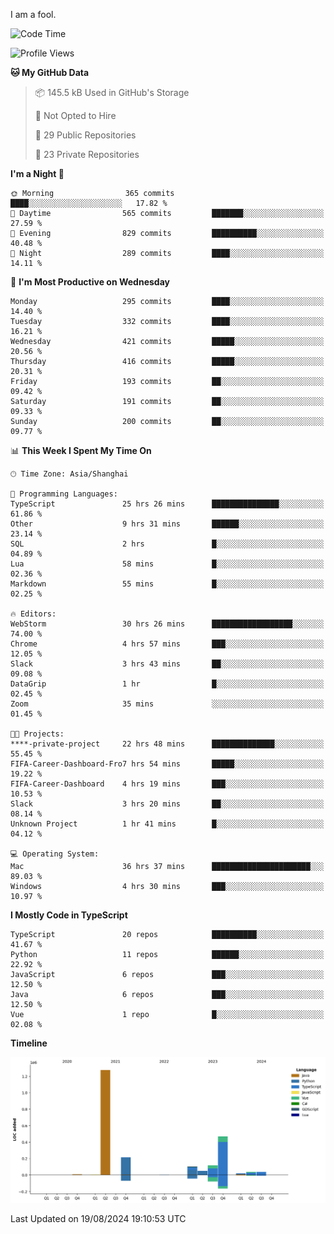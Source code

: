 I am a fool.

<!--START_SECTION:waka-->
![Code Time](http://img.shields.io/badge/Code%20Time-1%2C685%20hrs%2054%20mins-blue)

![Profile Views](http://img.shields.io/badge/Profile%20Views-8-blue)

**🐱 My GitHub Data** 

> 📦 145.5 kB Used in GitHub's Storage 
 > 
> 🚫 Not Opted to Hire
 > 
> 📜 29 Public Repositories 
 > 
> 🔑 23 Private Repositories 
 > 
**I'm a Night 🦉** 

```text
🌞 Morning                365 commits         ████░░░░░░░░░░░░░░░░░░░░░   17.82 % 
🌆 Daytime                565 commits         ███████░░░░░░░░░░░░░░░░░░   27.59 % 
🌃 Evening                829 commits         ██████████░░░░░░░░░░░░░░░   40.48 % 
🌙 Night                  289 commits         ████░░░░░░░░░░░░░░░░░░░░░   14.11 % 
```
📅 **I'm Most Productive on Wednesday** 

```text
Monday                   295 commits         ████░░░░░░░░░░░░░░░░░░░░░   14.40 % 
Tuesday                  332 commits         ████░░░░░░░░░░░░░░░░░░░░░   16.21 % 
Wednesday                421 commits         █████░░░░░░░░░░░░░░░░░░░░   20.56 % 
Thursday                 416 commits         █████░░░░░░░░░░░░░░░░░░░░   20.31 % 
Friday                   193 commits         ██░░░░░░░░░░░░░░░░░░░░░░░   09.42 % 
Saturday                 191 commits         ██░░░░░░░░░░░░░░░░░░░░░░░   09.33 % 
Sunday                   200 commits         ██░░░░░░░░░░░░░░░░░░░░░░░   09.77 % 
```


📊 **This Week I Spent My Time On** 

```text
🕑︎ Time Zone: Asia/Shanghai

💬 Programming Languages: 
TypeScript               25 hrs 26 mins      ███████████████░░░░░░░░░░   61.86 % 
Other                    9 hrs 31 mins       ██████░░░░░░░░░░░░░░░░░░░   23.14 % 
SQL                      2 hrs               █░░░░░░░░░░░░░░░░░░░░░░░░   04.89 % 
Lua                      58 mins             █░░░░░░░░░░░░░░░░░░░░░░░░   02.36 % 
Markdown                 55 mins             █░░░░░░░░░░░░░░░░░░░░░░░░   02.25 % 

🔥 Editors: 
WebStorm                 30 hrs 26 mins      ██████████████████░░░░░░░   74.00 % 
Chrome                   4 hrs 57 mins       ███░░░░░░░░░░░░░░░░░░░░░░   12.05 % 
Slack                    3 hrs 43 mins       ██░░░░░░░░░░░░░░░░░░░░░░░   09.08 % 
DataGrip                 1 hr                █░░░░░░░░░░░░░░░░░░░░░░░░   02.45 % 
Zoom                     35 mins             ░░░░░░░░░░░░░░░░░░░░░░░░░   01.45 % 

🐱‍💻 Projects: 
****-private-project     22 hrs 48 mins      ██████████████░░░░░░░░░░░   55.45 % 
FIFA-Career-Dashboard-Fro7 hrs 54 mins       █████░░░░░░░░░░░░░░░░░░░░   19.22 % 
FIFA-Career-Dashboard    4 hrs 19 mins       ███░░░░░░░░░░░░░░░░░░░░░░   10.53 % 
Slack                    3 hrs 20 mins       ██░░░░░░░░░░░░░░░░░░░░░░░   08.14 % 
Unknown Project          1 hr 41 mins        █░░░░░░░░░░░░░░░░░░░░░░░░   04.12 % 

💻 Operating System: 
Mac                      36 hrs 37 mins      ██████████████████████░░░   89.03 % 
Windows                  4 hrs 30 mins       ███░░░░░░░░░░░░░░░░░░░░░░   10.97 % 
```

**I Mostly Code in TypeScript** 

```text
TypeScript               20 repos            ██████████░░░░░░░░░░░░░░░   41.67 % 
Python                   11 repos            ██████░░░░░░░░░░░░░░░░░░░   22.92 % 
JavaScript               6 repos             ███░░░░░░░░░░░░░░░░░░░░░░   12.50 % 
Java                     6 repos             ███░░░░░░░░░░░░░░░░░░░░░░   12.50 % 
Vue                      1 repo              █░░░░░░░░░░░░░░░░░░░░░░░░   02.08 % 
```



**Timeline**

![Lines of Code chart](https://raw.githubusercontent.com/VeejaLiu/VeejaLiu/master/assets/bar_graph.png)


 Last Updated on 19/08/2024 19:10:53 UTC
<!--END_SECTION:waka-->
